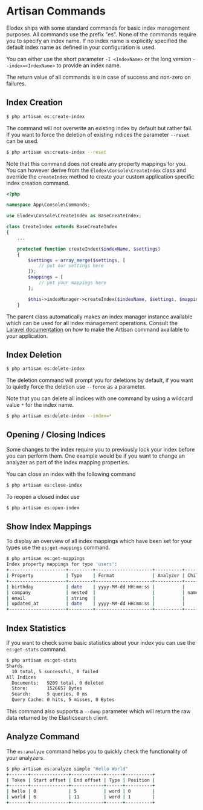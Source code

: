 # Artisan Commands
Elodex ships with some standard commands for basic index management purposes.
All commands use the prefix "es". None of the commands require you to specify an index name.
If no index name is explicitly specified the default index name as defined in your configuration is used.

You can either use the short parameter `-I <IndexName>` or the long version `--index=<IndexName>` to provide an index name.

The return value of all commands is `0` in case of success and non-zero on failures.


## Index Creation
```bash
$ php artisan es:create-index
```

The command will not overwrite an existing index by default but rather fail.
If you want to force the deletion of existing indices the parameter `--reset` can be used.

```bash
$ php artisan es:create-index --reset
```

Note that this command does not create any property mappings for you.
You can however derive from the `Elodex\Console\CreateIndex` class and override the `createIndex` method to create your custom application specific index creation command.

```php
<?php

namespace App\Console\Commands;

use Elodex\Console\CreateIndex as BaseCreateIndex;

class CreateIndex extends BaseCreateIndex
{
    ...

    protected function createIndex($indexName, $settings)
    {
        $settings = array_merge($settings, [
            // put our settings here
        ]);
        $mappings = [
            // put your mappings here
        ];

        $this->indexManager->createIndex($indexName, $settings, $mappings);
    }
```

The parent class automatically makes an index manager instance available which can be used for all index management operations.
Consult the [Laravel documentation][Laravel Artisan] on how to make the Artisan command available to your application.


## Index Deletion
```bash
$ php artisan es:delete-index
```

The deletion command will prompt you for deletions by default, if you want to quietly force the deletion use `--force` as a parameter.

Note that you can delete all indices with one command by using a wildcard value `*` for the index name.

```bash
$ php artisan es:delete-index --index=*
```


## Opening / Closing Indices
Some changes to the index require you to previously lock your index before you can perform them.
One example would be if you want to change an analyzer as part of the index mapping properties.

You can close an index with the following command
```bash
$ php artisan es:close-index
```

To reopen a closed index use
```bash
$ php artisan es:open-index
```


## Show Index Mappings
To display an overview of all index mappings which have been set for your types use the `es:get-mappings` command.

```bash
$ php artisan es:get-mappings
Index property mappings for type 'users':
+---------------------+---------+---------------------+----------+------------------+
| Property            | Type    | Format              | Analyzer | Child properties |
+---------------------+---------+---------------------+----------+------------------+
| birthday            | date    | yyyy-MM-dd HH:mm:ss |          |                  |
| company             | nested  |                     |          | name             |
| email               | string  |                     |          |                  |
| updated_at          | date    | yyyy-MM-dd HH:mm:ss |          |                  |
+---------------------+---------+---------------------+----------+------------------+
```


## Index Statistics
If you want to check some basic statistics about your index you can use the `es:get-stats` command.

```bash
$ php artisan es:get-stats
Shards
  10 total, 5 successful, 0 failed
All Indices
  Documents:   9209 total, 0 deleted
  Store:       1526657 Bytes
  Search:      5 queries, 0 ms
  Query Cache: 0 hits, 5 misses, 0 Bytes
```

This command also supports a `--dump` parameter which will return the raw data returned by the Elasticsearch client.


## Analyze Command
The `es:analyze` command helps you to quickly check the functionality of your analyzers.

```bash
$ php artisan es:analyze simple "Hello World"
+-------+--------------+------------+------+----------+
| Token | Start offset | End offset | Type | Position |
+-------+--------------+------------+------+----------+
| hello | 0            | 5          | word | 0        |
| world | 6            | 11         | word | 1        |
+-------+--------------+------------+------+----------+
```


[Laravel Artisan]: https://laravel.com/docs/5.2/artisan "Laravel Artisan"
